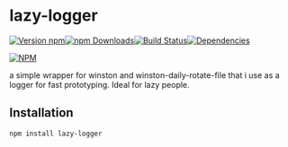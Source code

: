 # lazy-logger
[![Version npm](https://img.shields.io/npm/v/lazy-logger.svg?style=flat-square)](https://www.npmjs.com/package/lazy-logger)[![npm Downloads](https://img.shields.io/npm/dm/lazy-logger.svg?style=flat-square)](https://www.npmjs.com/package/lazy-logger)[![Build Status](https://img.shields.io/travis/slysterous/lazy-logger/master.svg?style=flat-square)](https://travis-ci.org/slysterous/lazy-logger)[![Dependencies](https://img.shields.io/david/slysterous/lazy-logger.svg?style=flat-square)](https://david-dm.org/slysterous/lazy-logger)

[![NPM](https://nodei.co/npm/lazy-logger.png?downloads=true&downloadRank=true)](https://nodei.co/npm/lazy-logger/)

a simple wrapper for winston and winston-daily-rotate-file that i use as a logger for fast prototyping. Ideal for lazy people.
## Installation

```bashp
npm install lazy-logger
```
